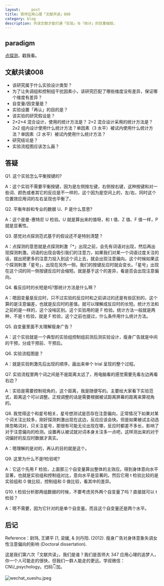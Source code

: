 ```yaml
---
layout:     post
title: 首师应用心理「文献共读」008
category: blog
description: 共读文献才能打通「实验」与「统计」的双重枷锁。
---
```


## paradigm

[点探测](http://1257355643.vod2.myqcloud.com/a589a973vodtranscq1257355643/c8e295305285890792075446334/v.f30.mp4)，戳我看。

## 文献共读008

- 该研究属于什么实验设计类型？
- 为了让失调组和控制组干扰因素小，该研究匹配了哪些维度没有差异，保证哪个维度有差异？
- 自变量/因变量是？
- 实验设置「再认」的目的是？
- 该实验的研究假设是？
- 2×2×4 混合设计，使用的统计方法是？ 2×2 混合设计采用的统计方法是？2x2 组内设计使用什么统计方法？单因素（3 水平）被试内使用什么统计方法？单因素（2 水平）被试内使用什么统计方法？
- 研究结论是？
- 实验流程图应该怎么画？

## 答疑

Q1. 这个实验怎么平衡按键的?

A：这个实验不需要平衡按键，因为是左侧按左键，右侧按右键，这种按键和对一些词、颜色或者其它的反应是不一样的，这个因为是空间上的，左/右，同时这个位置效应用词的左右呈现也平衡了。

Q2. 平衡年龄和专业的数据 U、P 是什么意思?

A：这个是曼-惠特尼 U 检验。U 就是算出来的值呀，和 t 值、Z 值、F 值一样，P 就是显著性。

Q3. 感觉对点探测范式基于的假设还不是特别清楚？

A：点探测的意思就是点探测刺激「*」出现之前，会先有词语对出现，然后再出现探测刺激。词语的出现会吸引我们的注意力，如果我们对某一个词语过度关注的话，就出把更多的注意力投入到这个词上去，就会出现注意偏向。这个时候如果这个探测刺激「星号」，出现在另外一侧，我们的按键反应时就会变长。「星号」出现在这个词的同一侧按键反应时会缩短。就是基于这个的差异，看是否会出现注意偏向。

Q4. 看反应时的长短是吗?那统计方法是什么啊？

A：嗯因变量是反应时，只不过实验的反应时和之前讲过的还是有些区别的，这个算的是注意偏差，也就是反应时的差值。就可以理解成反应时的长短。统计方法和之前的是一样的，这个没啥区别。这个实验用的是 F 检验。统计方法一般就是两种，不是 t 检验，就是 F 检验，这个之前也提过，什么条件用什么统计方法。

Q5. 自变量里面不太理解瘦身广告？

A：这个实验就是一个典型的实验组控制组前测后测实验设计，瘦身广告就是中间的干预，分成干预前、干预后。

Q6. 实验流程图是？

A：就是实验刺激先后出现的顺序，画出来单个 trial 呈现的整个过程。
[](https://cnu347-1257355643.cos.ap-beijing.myqcloud.com/CNU347/paper-exp08.jpeg)

Q7. 实验流程里两个词之间是不是距离太远了，用电脑看的感觉需要先看左边再看右边？

A：实验是需要控制视角的，这个距离，我是随便写的。主要给大家看下实验范式，距离这个可以调整。正规调整的话是需要根据被试距离屏幕的距离来算视角的。

Q8. 我觉得这个和星号相关，星号想测试是否存在注意偏向，正常情况下如果对某个词关注比较多，刚好探测刺激出现在这边，反应应该会快。但是如果被试主动选择忽略词对，只关注星号，那很有可能无论出现在哪，反应时都差不多长，影响了对于注意偏向的检测。设置再认被试就对词本身关注多一点吧，这样测出来的对于词偏好的反应时数据才真实。

A：嗯理解的是对的，再认的目的就是这个。

Q9. 这里为什么不是f检验呢?

A：它这个先用 F 检验，上面那三个自变量算出整体的主效应。得到身体意向水平显著，也就是实验组和控制组对比，意向水平是显著的。然后它用 t 检验比较的是实验组和 0 做比较，控制组和 0 做比较，看其中的差异。

Q10. t 检验分析那两组数据的时候，不要考虑另外两个自变量了吗？直接就可以 t 检验？

A：嗯不需要，因为它针对的是单个自变量。而且这个自变量还是两个水平。

## 后记

Reference：尉玮, 王建平 [1, 梁媛, & 刘丹阳. (2012). 瘦身广告对身体意象失调女性注意偏向的影响 (Doctoral dissertation).

这是我们第六次「文献共读」，我们是谁？我们是首师大 347 应用心理的追梦人，你一个人可能走的很快，但我们一群人能走的更远。学叔微信：CNU_psychology。扫码👇加。

![wechat_xueshu.jpeg](https://cnu347-1257355643.cos.ap-beijing.myqcloud.com/CNU347/WechatIMG125.jpeg)


